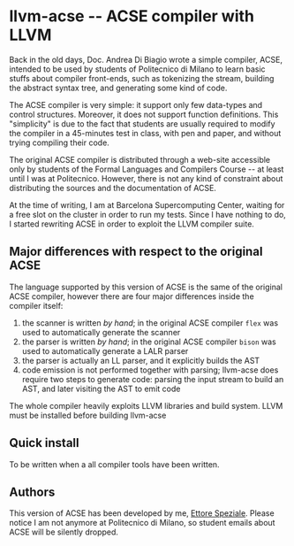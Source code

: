 
llvm-acse -- ACSE compiler with LLVM
====================================

Back in the old days, Doc. Andrea Di Biagio wrote a simple compiler, ACSE,
intended to be used by students of Politecnico di Milano to learn basic stuffs
about compiler front-ends, such as tokenizing the stream, building the
abstract syntax tree, and generating some kind of code.

The ACSE compiler is very simple: it support only few data-types and control
structures. Moreover, it does not support function definitions. This
"simplicity" is due to the fact that students are usually required to modify the
compiler in a 45-minutes test in class, with pen and paper, and without trying
compiling their code.

The original ACSE compiler is distributed through a web-site accessible only by
students of the Formal Languages and Compilers Course -- at least until I was at
Politecnico. However, there is not any kind of constraint about distributing the
sources and the documentation of ACSE.

At the time of writing, I am at Barcelona Supercomputing Center, waiting for a
free slot on the cluster in order to run my tests. Since I have nothing to do, I
started rewriting ACSE in order to exploit the LLVM compiler suite.

Major differences with respect to the original ACSE
---------------------------------------------------

The language supported by this version of ACSE is the same of the original ACSE
compiler, however there are four major differences inside the compiler itself:

1. the scanner is written _by hand_; in the original ACSE compiler ``flex`` was
   used to automatically generate the scanner
2. the parser is written _by hand_; in the original ACSE compiler ``bison`` was
   used to automatically generate a LALR parser
3. the parser is actually an LL parser, and it explicitly builds the AST
4. code emission is not performed together with parsing; llvm-acse does require
   two steps to generate code: parsing the input stream to build an AST, and
   later visiting the AST to emit code

The whole compiler heavily exploits LLVM libraries and build system. LLVM must
be installed before building llvm-acse

Quick install
-------------

To be written when a all compiler tools have been written.

Authors
-------

This version of ACSE has been developed by me,
[Ettore Speziale](mailto:speziale.ettore@gmail.com). Please notice I am not
anymore at Politecnico di Milano, so student emails about ACSE will be silently
dropped.
